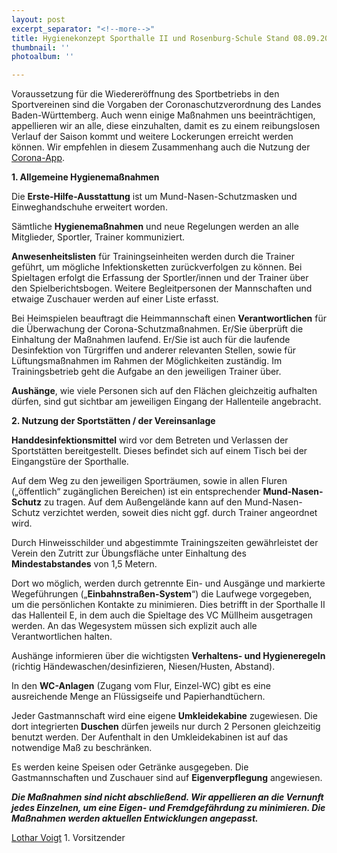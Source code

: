 ```yaml
---
layout: post
excerpt_separator: "<!--more-->"
title: Hygienekonzept Sporthalle II und Rosenburg-Schule Stand 08.09.2020
thumbnail: ''
photoalbum: ''

---
```

Voraussetzung für die Wiedereröffnung des Sportbetriebs in den Sportvereinen sind die Vorgaben der Coronaschutzverordnung des Landes Baden-Württemberg. Auch wenn einige Maßnahmen uns beeinträchtigen, appellieren wir an alle, diese einzuhalten, damit es zu einem reibungslosen Verlauf der Saison kommt und weitere Lockerungen erreicht werden können. Wir empfehlen in diesem Zusammenhang auch die Nutzung der [Corona-App](https://www.bundesregierung.de/breg-de/themen/corona-warn-app).

 

**1. Allgemeine Hygienemaßnahmen**

Die **Erste-Hilfe-Ausstattung** ist um Mund-Nasen-Schutzmasken und Einweghandschuhe erweitert worden.

Sämtliche **Hygienemaßnahmen** und neue Regelungen werden an alle Mitglieder, Sportler, Trainer kommuniziert.

**Anwesenheitslisten** für Trainingseinheiten werden durch die Trainer geführt, um mögliche Infektionsketten zurückverfolgen zu können. Bei Spieltagen erfolgt die Erfassung der Sportler/innen und der Trainer über den Spielberichtsbogen. Weitere Begleitpersonen der Mannschaften und etwaige Zuschauer werden auf einer Liste erfasst.

Bei Heimspielen beauftragt die Heimmannschaft einen **Verantwortlichen** für die Überwachung der Corona-Schutzmaßnahmen. Er/Sie überprüft die Einhaltung der Maßnahmen laufend. Er/Sie ist auch für die laufende Desinfektion von Türgriffen und anderer relevanten Stellen, sowie für Lüftungsmaßnahmen im Rahmen der Möglichkeiten zuständig. Im Trainingsbetrieb geht die Aufgabe an den jeweiligen Trainer über.

**Aushänge**, wie viele Personen sich auf den Flächen gleichzeitig aufhalten dürfen, sind gut sichtbar am jeweiligen Eingang der Hallenteile angebracht.

 

**2. Nutzung der Sportstätten / der Vereinsanlage**

**Handdesinfektionsmittel** wird vor dem Betreten und Verlassen der Sportstätten bereitgestellt. Dieses befindet sich auf einem Tisch bei der Eingangstüre der Sporthalle.

Auf dem Weg zu den jeweiligen Sporträumen, sowie in allen Fluren („öffentlich“ zugänglichen Bereichen) ist ein entsprechender **Mund-Nasen-Schutz** zu tragen. Auf dem Außengelände kann auf den Mund-Nasen-Schutz verzichtet werden, soweit dies nicht ggf. durch Trainer angeordnet wird.

Durch Hinweisschilder und abgestimmte Trainingszeiten gewährleistet der Verein den Zutritt zur Übungsfläche unter Einhaltung des **Mindestabstandes** von 1,5 Metern.

Dort wo möglich, werden durch getrennte Ein- und Ausgänge und markierte Wegeführungen („**Einbahnstraßen-System**“) die Laufwege vorgegeben, um die persönlichen Kontakte zu minimieren. Dies betrifft in der Sporthalle II das Hallenteil E, in dem auch die Spieltage des VC Müllheim ausgetragen werden. An das Wegesystem müssen sich explizit auch alle Verantwortlichen halten.

Aushänge informieren über die wichtigsten **Verhaltens- und Hygieneregeln** (richtig Händewaschen/desinfizieren, Niesen/Husten, Abstand).

In den **WC-Anlagen** (Zugang vom Flur, Einzel-WC) gibt es eine ausreichende Menge an Flüssigseife und Papierhandtüchern.

Jeder Gastmannschaft wird eine eigene **Umkleidekabine** zugewiesen. Die dort integrierten **Duschen** dürfen jeweils nur durch 2 Personen gleichzeitig benutzt werden. Der Aufenthalt in den Umkleidekabinen ist auf das notwendige Maß zu beschränken.

Es werden keine Speisen oder Getränke ausgegeben. Die Gastmannschaften und Zuschauer sind auf **Eigenverpflegung** angewiesen.

 

**_Die Maßnahmen sind nicht abschließend. Wir appellieren an die Vernunft jedes Einzelnen, um eine Eigen- und Fremdgefährdung zu minimieren. Die Maßnahmen werden aktuellen Entwicklungen angepasst._**

 

[Lothar Voigt](mailto:lothar.voigt@t-online.de)
1\. Vorsitzender